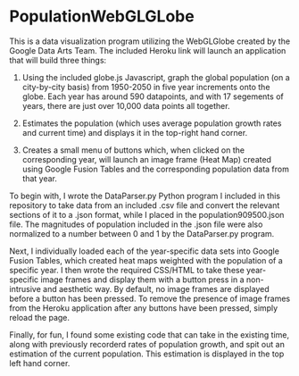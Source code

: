 # PopulationWebGLGLobe

This is a data visualization program utilizing the WebGLGlobe created by the Google Data Arts Team.
The included Heroku link will launch an application that will build three things: 

1. Using the included globe.js Javascript, graph the global population (on a city-by-city basis) from 1950-2050 in five year increments onto the globe. Each year has around 590 datapoints, and with 17 segements of years, there are just over 10,000 data points all together. 

2. Estimates the population (which uses average population growth rates and current time) and displays it in the top-right hand corner.
3. Creates a small menu of buttons which, when clicked on the corresponding year, will launch an image frame (Heat Map) created using Google Fusion Tables and the corresponding population data from that year. 

To begin with, I wrote the DataParser.py Python program I included in this repository to take data from an included .csv file and convert the relevant sections of it to a .json format, while I placed in the population909500.json file. The magnitudes of population included in the .json file were also normalized to a number between 0 and 1 by the DataParser.py program.

Next, I individually loaded each of the year-specific data sets into Google Fusion Tables, which created heat maps weighted with the population of a specific year. I then wrote the required CSS/HTML to take these year-specific image frames and display them with a button press in a non-intrusive and aesthetic way. By default, no image frames are displayed before a button has been pressed. To remove the presence of image frames from the Heroku application after any buttons have been pressed, simply reload the page. 

Finally, for fun, I found some existing code that can take in the existing time, along with previously recorderd rates of population growth, and spit out an estimation of the current population. This estimation is displayed in the top left hand corner. 
